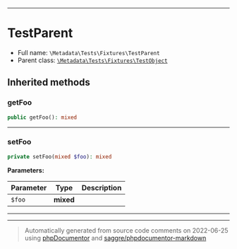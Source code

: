 ***

# TestParent





* Full name: `\Metadata\Tests\Fixtures\TestParent`
* Parent class: [`\Metadata\Tests\Fixtures\TestObject`](./TestObject.md)






## Inherited methods


### getFoo



```php
public getFoo(): mixed
```











***

### setFoo



```php
private setFoo(mixed $foo): mixed
```








**Parameters:**

| Parameter | Type | Description |
|-----------|------|-------------|
| `$foo` | **mixed** |  |




***


***
> Automatically generated from source code comments on 2022-06-25 using [phpDocumentor](http://www.phpdoc.org/) and [saggre/phpdocumentor-markdown](https://github.com/Saggre/phpDocumentor-markdown)
